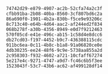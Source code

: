 
                74742d29-e879-4907-ac2b-52cfa74a2c3f
                cfbb91ba-2b08-40ba-8560-3cf807bd6c2a
                86a690f0-1901-4b2a-830b-f5ce9e93206c
                8c713c40-e64b-4d64-aac2-af244ed2f834
                068b278f-a30b-4356-8949-e0d7f9212463
                570f05cd-e41e-496c-ab15-1c58d4e8dcc6
                db27cd03-f197-4452-b9c7-436388115cdc
                911bc6ea-0c11-4b8c-b1a8-91a06820ce0e
                4db30235-ee24-48f6-9c9e-5738aa855a2d
                2c958303-f932-4602-a721-10cfaff67274
                5e217e4c-9271-4747-a9d7-fc46c6b5f3ee
                1523043f-53c7-43b6-ac62-af499128df14
                
